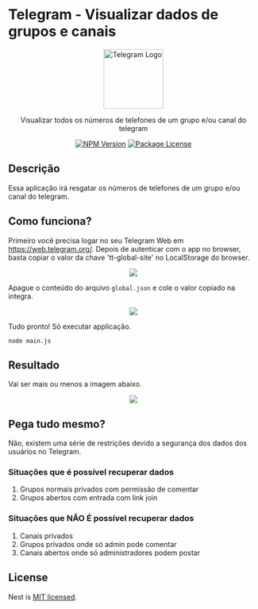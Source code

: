 # Telegram - Visualizar dados de grupos e canais

<p align="center">
  <img src="https://web.telegram.org/img/logo_share.png" width="120" alt="Telegram Logo" /></a>
</p>


  <p align="center">Visualizar todos os números de telefones de um grupo e/ou canal do telegram</p>
    <p align="center">
<a href="https://www.npmjs.com/~nestjscore" target="_blank"><img src="https://img.shields.io/npm/v/@nestjs/core.svg" alt="NPM Version" /></a>
<a href="https://www.npmjs.com/~nestjscore" target="_blank"><img src="https://img.shields.io/npm/l/@nestjs/core.svg" alt="Package License" /></a>
</p>
  <!--[![Backers on Open Collective](https://opencollective.com/nest/backers/badge.svg)](https://opencollective.com/nest#backer)
  [![Sponsors on Open Collective](https://opencollective.com/nest/sponsors/badge.svg)](https://opencollective.com/nest#sponsor)-->

## Descrição

Essa aplicação irá resgatar os números de telefones de um grupo e/ou canal do telegram. 

## Como funciona?

Primeiro você precisa logar no seu Telegram Web em https://web.telegram.org/. Depois de autenticar com o app no browser, basta copiar o valor da chave 'tt-global-site' no LocalStorage do browser.

<p align="center">
  <img src="https://images.indh.io/telegram-application2.png" /></a>
</p>

Apague o conteúdo do arquivo `global.json` e cole o valor copiado na integra. 

<p align="center">
  <img src="https://images.indh.io/telegram-application3.png" /></a>
</p>

Tudo pronto! Só executar applicação. 

```
node main.js
```

## Resultado

Vai ser mais ou menos a imagem abaixo. 

<p align="center">
  <img src="https://images.indh.io/telegram-application4.jpeg" /></a>
</p>

## Pega tudo mesmo?

Não, existem uma série de restrições devido a segurança dos dados dos usuários no Telegram. 

### Situações que é possível recuperar dados 

 1. Grupos normais privados com permissão de comentar
 2. Grupos abertos com entrada com link join

### Situações que NÃO É possível recuperar dados 
 
 1. Canais privados
 2. Grupos privados onde só admin pode comentar
 3. Canais abertos onde só administradores podem postar

## License

Nest is [MIT licensed](LICENSE).